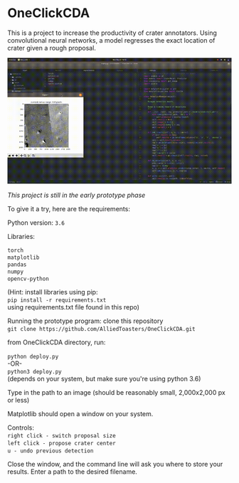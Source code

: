 # OneClickCDA

This is a project to increase the productivity of crater annotators. Using convolutional neural networks, a model regresses the exact location of crater given a rough proposal.

![Alt Text](short_demo.gif)

*This project is still in the early prototype phase*

To give it a try, here are the requirements:

Python version: `3.6`

Libraries:
```
torch
matplotlib
pandas
numpy
opencv-python
```

(Hint: install libraries using pip:<br>
`pip install -r requirements.txt`<br>
using requirements.txt file found in this repo)

Running the prototype program:
clone this repository<br>
`git clone https://github.com/AlliedToasters/OneClickCDA.git`<br>

from OneClickCDA directory, run:<br>

`python deploy.py`<br>
-OR-<br>
`python3 deploy.py`<br>
(depends on your system, but make sure you're using python 3.6)<br>

Type in the path to an image (should be reasonably small, 2,000x2,000 px or less)<br>

Matplotlib should open a window on your system.<br>

Controls:<br>
`right click - switch proposal size`<br>
`left click - propose crater center`<br>
`u - undo previous detection`<br>

Close the window, and the command line will ask you where to store your results. Enter a path to the desired filename.
